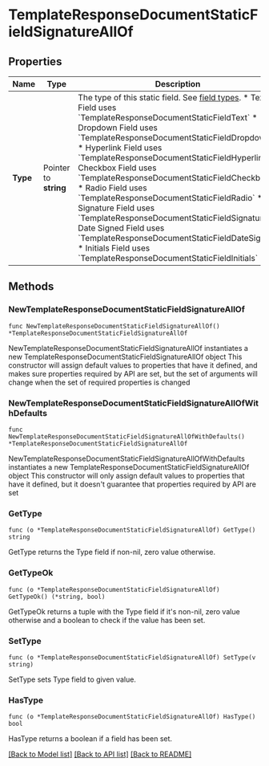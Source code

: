 # TemplateResponseDocumentStaticFieldSignatureAllOf

## Properties

Name | Type | Description | Notes
------------ | ------------- | ------------- | -------------
**Type** | Pointer to **string** | The type of this static field. See [field types](/api/reference/constants/#field-types).  * Text Field uses &#x60;TemplateResponseDocumentStaticFieldText&#x60; * Dropdown Field uses &#x60;TemplateResponseDocumentStaticFieldDropdown&#x60; * Hyperlink Field uses &#x60;TemplateResponseDocumentStaticFieldHyperlink&#x60; * Checkbox Field uses &#x60;TemplateResponseDocumentStaticFieldCheckbox&#x60; * Radio Field uses &#x60;TemplateResponseDocumentStaticFieldRadio&#x60; * Signature Field uses &#x60;TemplateResponseDocumentStaticFieldSignature&#x60; * Date Signed Field uses &#x60;TemplateResponseDocumentStaticFieldDateSigned&#x60; * Initials Field uses &#x60;TemplateResponseDocumentStaticFieldInitials&#x60; | [optional] [default to "signature"]

## Methods

### NewTemplateResponseDocumentStaticFieldSignatureAllOf

`func NewTemplateResponseDocumentStaticFieldSignatureAllOf() *TemplateResponseDocumentStaticFieldSignatureAllOf`

NewTemplateResponseDocumentStaticFieldSignatureAllOf instantiates a new TemplateResponseDocumentStaticFieldSignatureAllOf object
This constructor will assign default values to properties that have it defined,
and makes sure properties required by API are set, but the set of arguments
will change when the set of required properties is changed

### NewTemplateResponseDocumentStaticFieldSignatureAllOfWithDefaults

`func NewTemplateResponseDocumentStaticFieldSignatureAllOfWithDefaults() *TemplateResponseDocumentStaticFieldSignatureAllOf`

NewTemplateResponseDocumentStaticFieldSignatureAllOfWithDefaults instantiates a new TemplateResponseDocumentStaticFieldSignatureAllOf object
This constructor will only assign default values to properties that have it defined,
but it doesn't guarantee that properties required by API are set

### GetType

`func (o *TemplateResponseDocumentStaticFieldSignatureAllOf) GetType() string`

GetType returns the Type field if non-nil, zero value otherwise.

### GetTypeOk

`func (o *TemplateResponseDocumentStaticFieldSignatureAllOf) GetTypeOk() (*string, bool)`

GetTypeOk returns a tuple with the Type field if it's non-nil, zero value otherwise
and a boolean to check if the value has been set.

### SetType

`func (o *TemplateResponseDocumentStaticFieldSignatureAllOf) SetType(v string)`

SetType sets Type field to given value.

### HasType

`func (o *TemplateResponseDocumentStaticFieldSignatureAllOf) HasType() bool`

HasType returns a boolean if a field has been set.


[[Back to Model list]](../README.md#documentation-for-models) [[Back to API list]](../README.md#documentation-for-api-endpoints) [[Back to README]](../README.md)


